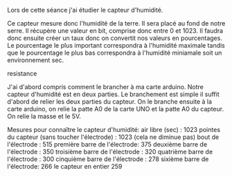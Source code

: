 

Lors de cette séance j'ai étudier le capteur d'humidité.

Ce capteur mesure donc l'humidité de la terre. Il sera placé au fond de notre serre.
Il récupère une valeur en bit, comprise donc entre 0 et 1023. Il faudra donc ensuite créer un taux donc on convertit nos valeurs en pourcentages. 
Le pourcentage le plus important correspondra à l'humidité maximale tandis que le pourcentage le plus bas correspondra à l'humidité miniamale soit un environnement sec.

resistance

J'ai d'abord compris comment le brancher à ma carte arduino. Notre capteur d'humidité est en deux parties.
Le branchement est simple il suffit d'abord de relier les deux parties du capteur. 
On le branche ensuite à la carte arduino, on relie la patte A0 de la carte UNO et la patte A0 du capteur. On relie la masse et le 5V.






Mesures pour connaître le capteur d'humidité:
air libre (sec) : 1023
pointes du capteur (sans toucher l'électrode) : 1023 (cela ne diminue pas)
bout de l'électrode : 515
première barre de l'électrode: 375
deuxième barre de l'électrode : 350
troisième barre de l'électrode : 320
quatrième barre de l'électrode : 300
cinquième barre de l'électrode : 278
sixième barre de l'électrode: 266
le capteur en entier 259

